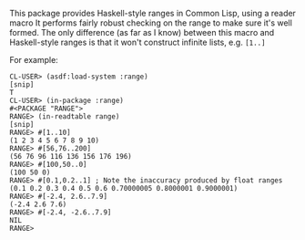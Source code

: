 This package provides Haskell-style ranges in Common Lisp, using a reader macro
It performs fairly robust checking on the range to make sure it's well formed.
The only difference (as far as I know) between this macro and Haskell-style
ranges is that it won't construct infinite lists, e.g. `[1..]`

For example:

```common-lisp
CL-USER> (asdf:load-system :range)
[snip]
T
CL-USER> (in-package :range)
#<PACKAGE "RANGE">
RANGE> (in-readtable range)
[snip]
RANGE> #[1..10]
(1 2 3 4 5 6 7 8 9 10)
RANGE> #[56,76..200]
(56 76 96 116 136 156 176 196)
RANGE> #[100,50..0]
(100 50 0)
RANGE> #[0.1,0.2..1] ; Note the inaccuracy produced by float ranges
(0.1 0.2 0.3 0.4 0.5 0.6 0.70000005 0.8000001 0.9000001)
RANGE> #[-2.4, 2.6..7.9]
(-2.4 2.6 7.6)
RANGE> #[-2.4, -2.6..7.9]
NIL
RANGE>
```
